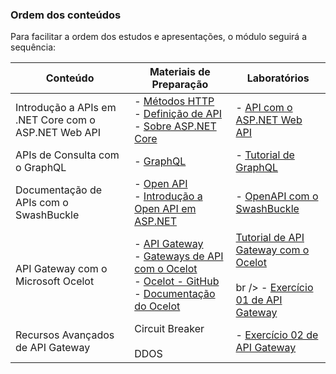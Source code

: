 ### Ordem dos conteúdos

Para facilitar a ordem dos estudos e apresentações, o módulo seguirá a sequência:



| Conteúdo                                             | Materiais de Preparação                                      | Laboratórios                                                 |
| ---------------------------------------------------- | ------------------------------------------------------------ | ------------------------------------------------------------ |
| Introdução a APIs em .NET Core com o ASP.NET Web API | - [Métodos HTTP](Preparação/MetodosHTTP.md)<br />- [Definição de API](https://www.redhat.com/pt-br/topics/api/what-are-application-programming-interfaces)<br />- [Sobre ASP.NET Core](https://docs.microsoft.com/pt-br/aspnet/core/fundamentals/?view=aspnetcore-2.2&tabs=windows) | - [API com o ASP.NET Web API](Laboratório/API_EF.md)         |
| APIs de Consulta com o GraphQL                       | - [GraphQL](https://graphql.org)                             | - [Tutorial de GraphQL](https://github.com/corelioBH/.net-core/blob/master/NET%20Core/API/GraphQL.md) |
| Documentação de APIs com o SwashBuckle               | - [Open API](https://www.openapis.org)<br /> - [Introdução a Open API em ASP.NET](https://docs.microsoft.com/pt-br/aspnet/core/tutorials/getting-started-with-swashbuckle?view=aspnetcore-2.2&tabs=visual-studio) | - [OpenAPI com o SwashBuckle](](https://github.com/corelioBH/.net-core/blob/master/NET%20Core/API/DocumentacaoAPIs.md)) |
| API Gateway com o Microsoft Ocelot                   | - [API Gateway](https://microservices.io/patterns/apigateway.html)<br /> - [Gateways de API com o Ocelot](https://docs.microsoft.com/pt-br/dotnet/standard/microservices-architecture/multi-container-microservice-net-applications/implement-api-gateways-with-ocelot)<br /> - [Ocelot - GitHub](https://github.com/ThreeMammals/Ocelot)<br /> - [Documentação do Ocelot](https://ocelot.readthedocs.io/en/latest/) | [Tutorial de API Gateway com o Ocelot](https://github.com/corelioBH/.net-core/blob/master/NET%20Core/API/API%20Gateway.md)<br /><br />br /> - [Exercício 01 de API Gateway](https://github.com/corelioBH/.net-core/blob/master/NET%20Core/API/API%20Gateway%20-%20Exercicio%2001.md)<br /> |
| Recursos Avançados de API Gateway<br />              | Circuit Breaker<br /><br />DDOS                              | - [Exercício 02 de API Gateway](https://github.com/corelioBH/.net-core/blob/master/NET%20Core/API/API%20Gateway%20-%20Exercicio%2002.md) |
